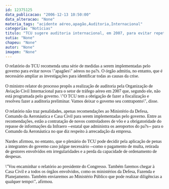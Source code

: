 ```yaml
---
id: 12375125
data_publicacao: "2006-12-13 10:50:00"
data_alteracao: "None"
materia_tags: "acidente aéreo,apagão,Auditoria,Internacional"
categoria: "Notícias"
titulo: "TCU sugere auditoria internacional, em 2007, para evitar repetição do apagão aéreo"
sutia: "None"
chapeu: "None"
autor: "None"
imagem: "None"
---
```

<p><P><FONT face=Verdana>O relatório do TCU recomenda uma série de medidas a serem implementadas pelo governo para evitar novos \"apagões\" aéreos no pa?s. O órgão admitiu, no entanto, que é necessário ampliar as investigações para identificar todas as causas da crise.<BR><BR>O ministro relator do processo propôs a realização de auditoria pela Organização de Aviação Civil Internacional para o setor de tráfego aéreo em 2007 que, segundo ele, não está programada pelo governo. \"O TCU tem a obrigação de fazer a fiscalização e resolveu fazer a auditoria preliminar. Vamos deixar o governo seu contraponto\", disse.<BR><BR>O relatório não traz penalidades, apenas recomendações ao Ministério da Defesa, Comando da Aeronáutica e Casa Civil para serem implementadas pelo governo. Entre as recomendações, estão a contratação de novos controladores de vôo e a obrigatoridade do repasse de informações da Infraero --estatal que administra os aeroportos do pa?s-- para o Comando da Aeronáutica no que diz respeito à arrecadação da empresa.<BR><BR>Nardes afirmou, no entanto, que o plenário do TCU pode decidir pela aplicação de penas a integrantes do governo caso julgue necessário --como o pagamento de multa, retirada de gestores envolvidos em irregularidades e a perda da capacidade de ordenamento de despesas.<BR><BR>\"Vou encaminhar o relatório ao presidente do Congresso. Também faremos chegar à Casa Civil e a todos os órgãos envolvidos, como os ministérios da Defesa, Fazenda e Planejamento. Também enviaremos ao Ministério Público que pode realizar diligências a qualquer tempo\", afirmou.</FONT></P> </p>
